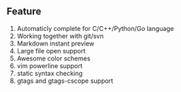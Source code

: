 ## Feature

1. Automaticly complete for C/C++/Python/Go language
2. Working together with git/svn
3. Markdown instant preview
4. Large file open support
5. Awesome color schemes
6. vim powerline support
7. static syntax checking
8. gtags and gtags-cscope support
